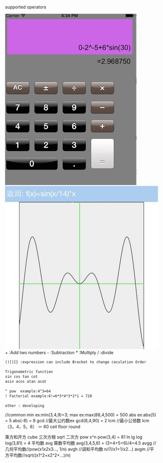 supported operators

![Screen shot](https://github.com/degjeg/SuperCaculator/blob/master/screenshot/Screenshot1.png)
![Screen shot](https://github.com/degjeg/SuperCaculator/blob/master/screenshot/Screenshot2.png)   
    +  :Add two numbers
    -  :Subtraction
    *  :Multiply
    /  :divide
    
    ()[]{} :expression can include Bracket to change caculation Order

    Trigonometric function
    sin cos tan cot
    asin acos atan acot
    
    ^ pow  example:4^3=64
    ! Factorial example:6!=6*5*4*3*2*1 = 720
    
    other : developing

   //common
   min  ex:min(3,4,9)=3;
   max  ex:max(88,4,500) = 500
   abs  ex:abs(5) = 5 abs(-8) = 8
   gcd  //最大公约数ex       gcd(8,4,90) = 2
   lcm  //最小公倍数     lcm（3，4，5，6） ＝ 60
   ceil 
   floor
   round
   
   乘方和开方
	cube 三次方根
        sqrt 二次方
	pow  x^n   pow(3,4) = 81
        ln
	lg
	log   log(3,81) = 4
   平均数
 	avg 算数平均数 avg(3,4,5,6) = (3+4+5+6)/4=4.5
 	avgg //几何平均数//pow(x1*x2*x3..., 1/n)
	avgh //调和平均数   n/(1/x1+1/x2...)
	avgm //平方平均数//sqrt((x1^2+x2^2+...)/n)

    

  
